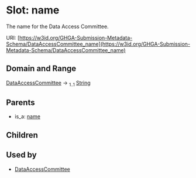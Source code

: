 
# Slot: name


The name for the Data Access Committee.

URI: [https://w3id.org/GHGA-Submission-Metadata-Schema/DataAccessCommittee_name](https://w3id.org/GHGA-Submission-Metadata-Schema/DataAccessCommittee_name)


## Domain and Range

[DataAccessCommittee](DataAccessCommittee.md) &#8594;  <sub>1..1</sub> [String](types/String.md)

## Parents

 *  is_a: [name](name.md)

## Children


## Used by

 * [DataAccessCommittee](DataAccessCommittee.md)
